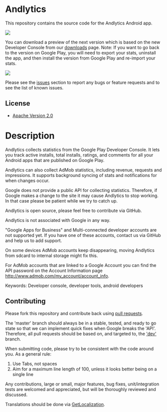 # Andlytics

This repository contains the source code for the Andlytics Android app.

<a href="https://play.google.com/store/apps/details?id=com.github.andlyticsproject" alt="Download from Google Play">
  <img src="http://www.android.com/images/brand/android_app_on_play_large.png">
</a>

You can download a preview of the next version which is based on the new Developer Console from our [downloads](https://github.com/AndlyticsProject/andlytics/downloads) page.
Note: If you want to go back to the version on Google Play, you will need to export your stats, uninstall the app, and then install the version from Google Play and re-import your stats.

![](https://lh6.ggpht.com/NXU6-yYc3f2I8S3m-m0Ghyy_tVQ8UlIIrznWUjRa1EPTYt1xxnVpKJE2NY0xwPMlU7OE=w705)

Please see the [issues](https://github.com/AndlyticsProject/andlytics/issues) section to
report any bugs or feature requests and to see the list of known issues.

## License

* [Apache Version 2.0](http://www.apache.org/licenses/LICENSE-2.0.html)

# Description

Andlytics collects statistics from the Google Play Developer Console. It lets you track active installs, total installs, ratings, and comments for all your Android apps that are published on Google Play.

Andlytics can also collect AdMob statistics, including revenue, requests and impressions. It supports background syncing of stats and notifications for when changes occur.

Google does not provide a public API for collecting statistics. Therefore, if Google makes a change to the site it may cause Andlytics to stop working. In that case please be patient while we try to catch up.

Andlytics is open source, please feel free to contribute via GitHub.

Andlytics is not associated with Google in any way.

"Google Apps for Business" and Multi-connected developer accounts are not supported yet. If you have one of these accounts, contact us via GitHub and help us to add support.

On some devices AdMob accounts keep disappearing, moving Andlytics from sdcard to internal storage might fix this.

For AdMob accounts that are linked to a Google Account you can find the API password on the Account Information page http://www.admob.com/my_account/account_info.

Keywords: Developer console, developer tools, android developers

## Contributing

Please fork this repository and contribute back using
[pull requests](https://github.com/AndlyticsProject/andlytics/pulls).

The 'master' branch should always be in a stable, tested, and ready to go state so that we can implement quick fixes when Google breaks the 'API'. Therefore, all pull requests should be based on, and targeted to, the ['dev'](https://github.com/AndlyticsProject/andlytics/tree/dev) branch.

When submitting code, please try to be consistent with the code around you. As a general rule:
1. Use Tabs, not spaces
2. Aim for a maximum line length of 100, unless it looks better being on a single line

Any contributions, large or small, major features, bug fixes, unit/integration tests are welcomed and appreciated, but will be thoroughly reviewed and discussed.

Translations should be done via [GetLocalization](http://www.getlocalization.com/andlyticsproject/).
